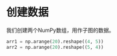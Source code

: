 # 创建数据

我们创建两个NumPy数组，用作子图的数据。

```python
arr1 = np.arange(20).reshape((4, 5))
arr2 = np.arange(20).reshape((5, 4))
```
